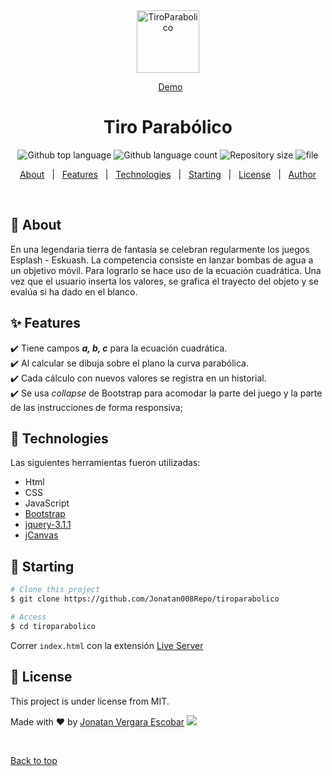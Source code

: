 <div align="center" id="top">

  <img src="https://jonatan008.com/assets/img/favicon.ico" alt="TiroParabolico" width="100"/>

  &#xa0;
  <a href="http://projects.jonatan008.com/tiroParabolico/">Demo</a>
</div>

<h1 align="center">Tiro Parabólico</h1>

<p align="center">
  <img alt="Github top language" src="https://img.shields.io/github/languages/top/Jonatan008Repo/tiroparabolico?color=56BEB8">
  <img alt="Github language count" src="https://img.shields.io/github/languages/count/Jonatan008Repo/tiroparabolico?color=56BEB8">
  <img alt="Repository size" src="https://img.shields.io/github/repo-size/Jonatan008Repo/tiroparabolico?color=56BEB8">
  <img alt="file" src="https://img.shields.io/github/directory-file-count/Jonatan008Repo/tiroparabolico?style=plastic" >
</p>
<p align="center">
  <a href="#dart-about">About</a> &#xa0; | &#xa0;
  <a href="#sparkles-features">Features</a> &#xa0; | &#xa0;
  <a href="#rocket-technologies">Technologies</a> &#xa0; | &#xa0;
  <a href="#checkered_flag-starting">Starting</a> &#xa0; | &#xa0;
  <a href="#memo-license">License</a> &#xa0; | &#xa0;
  <a href="https://github.com/Jonatan008Repo" target="_blank">Author</a>
</p>
<br>

## :dart: About ##
En una legendaria tierra de fantasía se celebran regularmente los juegos Esplash - Eskuash. La competencia consiste en lanzar bombas de agua a un objetivo móvil. Para lograrlo se hace uso de la ecuación cuadrática. Una vez que el usuario inserta los valores, se grafica el trayecto del objeto y se evalúa si ha dado en el blanco.

## :sparkles: Features ##
:heavy_check_mark: Tiene campos <b><i>a, b, c</i></b> para la ecuación cuadrática.\
:heavy_check_mark: Al calcular se dibuja sobre el plano la curva parabólica.\
:heavy_check_mark: Cada cálculo con nuevos valores se registra en un historial.\
:heavy_check_mark: Se usa <i>collapse</i> de Bootstrap para acomodar la parte del juego y la parte de las instrucciones de forma responsiva;

## :rocket: Technologies ##
Las siguientes herramientas fueron utilizadas:
- Html
- CSS
- JavaScript
- [Bootstrap](https://getbootstrap.com/)
- [jquery-3.1.1](https://jquery.com/)
- [jCanvas](https://projects.calebevans.me/jcanvas/)

## :checkered_flag: Starting ##
```bash
# Clone this project
$ git clone https://github.com/Jonatan008Repo/tiroparabolico

# Access
$ cd tiroparabolico
```

Correr <code>index.html</code> con la extensión [Live Server](https://github.com/ritwickdey/vscode-live-server)

## :memo: License ##
This project is under license from MIT.

Made with :heart: by <a href="https://github.com/Jonatan008Repo" target="_blank">Jonatan Vergara Escobar</a>
<img src="https://img.shields.io/twitter/follow/_JONATAN008?style=social">

&#xa0;

<a href="#top">Back to top</a>